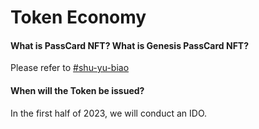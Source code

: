 # Token Economy

#### What is PassCard NFT? What is Genesis PassCard NFT?

Please refer to [#shu-yu-biao](../product-manual/membership-system-and-robot-rights.md#shu-yu-biao "mention")

#### When will the Token be issued?

In the first half of 2023, we will conduct an IDO.